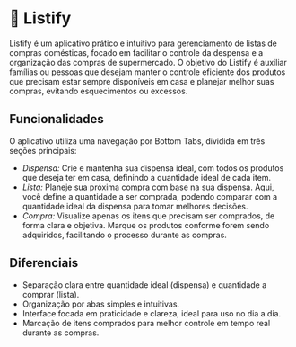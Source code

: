 # 🛒 Listify

Listify é um aplicativo prático e intuitivo para gerenciamento de listas de compras domésticas, focado em facilitar o controle da despensa e a organização das compras de supermercado. O objetivo do Listify é auxiliar famílias ou pessoas que desejam manter o controle eficiente dos produtos que precisam estar sempre disponíveis em casa e planejar melhor suas compras, evitando esquecimentos ou excessos.

## Funcionalidades
O aplicativo utiliza uma navegação por Bottom Tabs, dividida em três seções principais:

- *Dispensa:*
Crie e mantenha sua dispensa ideal, com todos os produtos que deseja ter em casa, definindo a quantidade ideal de cada item.
- *Lista:*
Planeje sua próxima compra com base na sua dispensa. Aqui, você define a quantidade a ser comprada, podendo comparar com a quantidade ideal da dispensa para tomar melhores decisões.
- *Compra:*
Visualize apenas os itens que precisam ser comprados, de forma clara e objetiva. Marque os produtos conforme forem sendo adquiridos, facilitando o processo durante as compras.

## Diferenciais
- Separação clara entre quantidade ideal (dispensa) e quantidade a comprar (lista).
- Organização por abas simples e intuitivas.
- Interface focada em praticidade e clareza, ideal para uso no dia a dia.
- Marcação de itens comprados para melhor controle em tempo real durante as compras.

